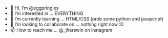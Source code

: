- 👋 Hi, I’m @eggpringles
- 👀 I’m interested in ... EVERYTHING 
- 🌱 I’m currently learning ... HTML/CSS (prob some python and javascript)
- 💞️ I’m looking to collaborate on ... nothing right now :D 
- 📫 How to reach me ... @_jherswin on instagram

<!---
eggpringles/eggpringles is a ✨ special ✨ repository because its `README.md` (this file) appears on your GitHub profile.
You can click the Preview link to take a look at your changes.
--->
